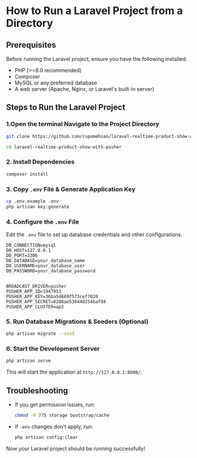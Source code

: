 # How to Run a Laravel Project from a Directory

## Prerequisites

Before running the Laravel project, ensure you have the following installed:

-   PHP (>=8.0 recommended)
-   Composer
-   MySQL or any preferred database
-   A web server (Apache, Nginx, or Laravel's built-in server)

## Steps to Run the Laravel Project

### 1.Open the terminal Navigate to the Project Directory

```sh
git clone https://github.com/rupomehsan/laravel-realtime-product-show-with-pusher.git
```

```sh
cd laravel-realtime-product-show-with-pusher
```

### 2. Install Dependencies

```sh
composer install
```

### 3. Copy `.env` File & Generate Application Key

```sh
cp .env.example .env
php artisan key:generate
```

### 4. Configure the `.env` File

Edit the `.env` file to set up database credentials and other configurations.

```env
DB_CONNECTION=mysql
DB_HOST=127.0.0.1
DB_PORT=3306
DB_DATABASE=your_database_name
DB_USERNAME=your_database_user
DB_PASSWORD=your_database_password


BROADCAST_DRIVER=pusher
PUSHER_APP_ID=1947953
PUSHER_APP_KEY=36ba5d689f573cef7020
PUSHER_APP_SECRET=8288ae53644d254baf94
PUSHER_APP_CLUSTER=ap2
```

### 5. Run Database Migrations & Seeders (Optional)

```sh
php artisan migrate --seed
```

### 6. Start the Development Server

```sh
php artisan serve
```

This will start the application at `http://127.0.0.1:8000/`.

## Troubleshooting

-   If you get permission issues, run:
    ```sh
    chmod -R 775 storage bootstrap/cache
    ```
-   If `.env` changes don't apply, run:
    ```sh
    php artisan config:clear
    ```

Now your Laravel project should be running successfully!
